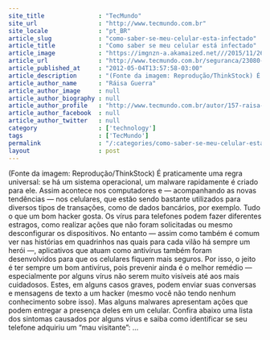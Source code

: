 ```yaml
---
site_title               : "TecMundo"
site_url                 : "http://www.tecmundo.com.br"
site_locale              : "pt_BR"
article_slug             : "como-saber-se-meu-celular-esta-infectado"
article_title            : "Como saber se meu celular está infectado"
article_image            : "https://imgnzn-a.akamaized.net///2015/11/26/26175221988524-t1200x480.jpg"
article_url              : "http://www.tecmundo.com.br/seguranca/23080-como-saber-se-meu-celular-esta-infectado.htm"
article_published_at     : "2012-05-04T13:57:58-03:00"
article_description      : "(Fonte da imagem: Reprodução/ThinkStock) É praticamente uma regra universal: se há um sistema operacional, um malware rapidamente é criado para ele. Assim acontece nos computadores e — acompanhando as novas tendências — nos celulares, que estão sendo bastante utilizados para diversos tipos de transações, como de dados bancários, por exemplo. Tudo o que um bom hacker gosta. Os vírus para telefones podem fazer diferentes estragos, como realizar ações que não foram solicitadas ou mesmo desconfigurar os dispositivos. No entanto — assim como também é comum ver nas histórias em quadrinhos nas quais para cada vilão há sempre um herói —, aplicativos que atuam como antivírus também foram desenvolvidos para que os celulares fiquem mais seguros. Por isso, o jeito é ter sempre um bom antivírus, pois prevenir ainda é o melhor remédio — especialmente por alguns vírus não serem muito visíveis até aos mais cuidadosos. Estes, em alguns casos graves, podem enviar suas conversas e mensagens de texto a um hacker (mesmo você não tendo nenhum conhecimento sobre isso). Mas alguns malwares apresentam ações que podem entregar a presença deles em um celular. Confira abaixo uma lista dos sintomas causados por alguns vírus e saiba como identificar se seu telefone adquiriu um “mau visitante”: ..."
article_author_name      : "Ráisa Guerra"
article_author_image     : null
article_author_biography : null
article_author_profile   : "http://www.tecmundo.com.br/autor/157-raisa-guerra/"
article_author_facebook  : null
article_author_twitter   : null
category                 : ['technology']
tags                     : ['TecMundo']
permalink                : "/:categories/como-saber-se-meu-celular-esta-infectado/"
layout                   : post
---
```


(Fonte da imagem: Reprodução/ThinkStock) É praticamente uma regra universal: se há um sistema operacional, um malware rapidamente é criado para ele. Assim acontece nos computadores e — acompanhando as novas tendências — nos celulares, que estão sendo bastante utilizados para diversos tipos de transações, como de dados bancários, por exemplo. Tudo o que um bom hacker gosta. Os vírus para telefones podem fazer diferentes estragos, como realizar ações que não foram solicitadas ou mesmo desconfigurar os dispositivos. No entanto — assim como também é comum ver nas histórias em quadrinhos nas quais para cada vilão há sempre um herói —, aplicativos que atuam como antivírus também foram desenvolvidos para que os celulares fiquem mais seguros. Por isso, o jeito é ter sempre um bom antivírus, pois prevenir ainda é o melhor remédio — especialmente por alguns vírus não serem muito visíveis até aos mais cuidadosos. Estes, em alguns casos graves, podem enviar suas conversas e mensagens de texto a um hacker (mesmo você não tendo nenhum conhecimento sobre isso). Mas alguns malwares apresentam ações que podem entregar a presença deles em um celular. Confira abaixo uma lista dos sintomas causados por alguns vírus e saiba como identificar se seu telefone adquiriu um “mau visitante”: ...
